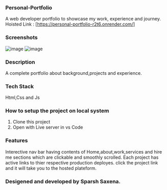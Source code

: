 ### Personal-Portfolio
A web developer portfolio to showcase my work, experience and journey. 
Hoisted Link : [https://personal-portfolio-r2t6.onrender.com/]

### Screenshots
![image](https://github.com/Sparsh55/personal-protfolio-1/assets/111353842/9d3dcb5f-49d8-4591-bc13-e193fd70a679)
![image](https://github.com/Sparsh55/personal-protfolio-1/assets/111353842/2383acea-d5cd-422f-b20e-98985ff43a32)


### Description

A complete portfolio about background,projects and experience. 


### Tech Stack

Html,Css and Js

### How to setup the project on local system

  1. Clone this project
  3. Open with Live server in vs Code 

### Features

  Interective nav bar having contents of Home,about,work,services and hire me sections which are clickable and smoothly scrolled. Each project has active links to thier respective 
  production deployes.
  click the project link and it will take you to the hosted plateform.
  
   
### Desigened and developed by Sparsh Saxena.


   
